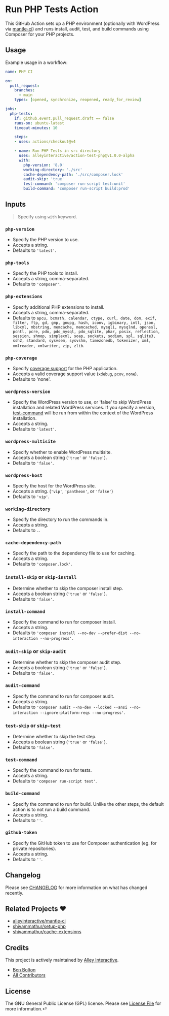 # Run PHP Tests Action

This GitHub Action sets up a PHP environment (optionally with WordPress via [mantle-ci](https://github.com/alleyinteractive/mantle-ci)) and runs install, audit, test, and build commands using Composer for your PHP projects.

## Usage

Example usage in a workflow:

```yaml
name: PHP CI

on:
  pull_request:
    branches:
      - main
    types: [opened, synchronize, reopened, ready_for_review]

jobs:
  php-tests:
    if: github.event.pull_request.draft == false
    runs-on: ubuntu-latest
    timeout-minutes: 10

    steps:
    - uses: actions/checkout@v4

    - name: Run PHP Tests in src directory
      uses: alleyinteractive/action-test-php@v1.0.0-alpha
      with:
        php-version: '8.0'
        working-directory: './src'
        cache-dependency-path: './src/composer.lock'
        audit-skip: 'true'
        test-command: 'composer run-script test:unit'
        build-command: 'composer run-script build:prod'

```

## Inputs

> Specify using `with` keyword.

### `php-version`

- Specify the PHP version to use.
- Accepts a string.
- Defaults to `'latest'`.

### `php-tools`

- Specify the PHP tools to install.
- Accepts a string, comma-separated.
- Defaults to `'composer'`.

### `php-extensions`

- Specify additional PHP extensions to install.
- Accepts a string, comma-separated.
- Defaults to `apcu, bcmath, calendar, ctype, curl, date, dom, exif,
      filter, ftp, gd, gmp, gnupg, hash, iconv,
      igbinary, intl, json, libxml, mbstring, memcache,
      memcached, mysqli, mysqlnd, openssl, pcntl,
      pcre, pdo, pdo_mysql, pdo_sqlite, phar, posix, reflection,
      session, shmop, simplexml, soap, sockets, sodium, spl,
      sqlite3, ssh2, standard, sysvsem, sysvshm, timezonedb,
      tokenizer, xml, xmlreader, xmlwriter, zip, zlib`.

### `php-coverage`

- Specify [coverage support](https://github.com/shivammathur/setup-php?tab=readme-ov-file#signal_strength-coverage-support) for the PHP application.
- Accepts a valid coverage support value (`xdebug`, `pcov`, `none`).
- Defaults to 'none'.

### `wordpress-version`

- Specify the WordPress version to use, or 'false' to skip WordPress installation and related WordPress services. If you specify a version, [test-command](#test-command) will be run from within the context of the WordPress installation.
- Accepts a string.
- Defaults to `'latest'`.

### `wordpress-multisite`

- Specify whether to enable WordPress multisite.
- Accepts a boolean string (`'true'` or `'false'`).
- Defaults to `'false'`.

### `wordpress-host`

- Specify the host for the WordPress site.
- Accepts a string. (`'vip'`, `'pantheon'`, or `'false'`)
- Defaults to `'vip'`.

### `working-directory`

- Specify the directory to run the commands in.
- Accepts a string.
- Defaults to `.`.

### `cache-dependency-path`

- Specify the path to the dependency file to use for caching.
- Accepts a string.
- Defaults to `'composer.lock'`.

### `install-skip` or `skip-install`

- Determine whether to skip the composer install step.
- Accepts a boolean string (`'true'` or `'false'`).
- Defaults to `'false'`.

### `install-command`

- Specify the command to run for composer install.
- Accepts a string.
- Defaults to `'composer install --no-dev --prefer-dist --no-interaction --no-progress'`.

### `audit-skip` or `skip-audit`

- Determine whether to skip the composer audit step.
- Accepts a boolean string (`'true'` or `'false'`).
- Defaults to `'false'`.

### `audit-command`

- Specify the command to run for composer audit.
- Accepts a string.
- Defaults to `'composer audit --no-dev --locked --ansi --no-interaction --ignore-platform-reqs --no-progress'`.

### `test-skip` or `skip-test`

- Determine whether to skip the test step.
- Accepts a boolean string (`'true'` or `'false'`).
- Defaults to `'false'`.

### `test-command`

- Specify the command to run for tests.
- Accepts a string.
- Defaults to `'composer run-script test'`.

### `build-command`

- Specify the command to run for build. Unlike the other steps, the default action is to not run a build command.
- Accepts a string.
- Defaults to `''`.

### `github-token`

- Specify the GitHub token to use for Composer authentication (eg. for private repositories).
- Accepts a string.
- Defaults to `''`.

## Changelog

Please see [CHANGELOG](CHANGELOG.md) for more information on what has changed
recently.

## Related Projects ❤️

- [alleyinteractive/mantle-ci](https://github.com/alleyinteractive/mantle-ci)
- [shivammathur/setup-php](https://github.com/shivammathur/setup-php)
- [shivammathur/cache-extensions](https://github.com/shivammathur/cache-extensions)


## Credits

This project is actively maintained by [Alley
Interactive](https://github.com/alleyinteractive).

- [Ben Bolton](https://github.com/benpbolton)
- [All Contributors](../../contributors)

## License

The GNU General Public License (GPL) license. Please see [License File](LICENSE)
for more information.⏎
